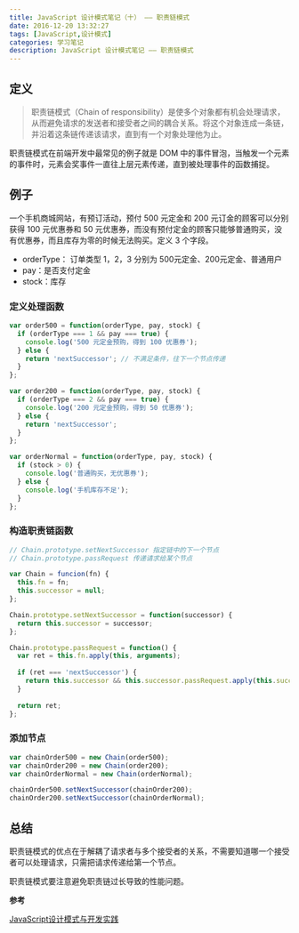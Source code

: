 ```yaml
---
title: JavaScript 设计模式笔记（十） —— 职责链模式
date: 2016-12-20 13:32:27
tags: [JavaScript,设计模式]
categories: 学习笔记
description: JavaScript 设计模式笔记 —— 职责链模式
---
```


## 定义

> 职责链模式（Chain of responsibility）是使多个对象都有机会处理请求，从而避免请求的发送者和接受者之间的耦合关系。将这个对象连成一条链，并沿着这条链传递该请求，直到有一个对象处理他为止。

职责链模式在前端开发中最常见的例子就是 DOM 中的事件冒泡，当触发一个元素的事件时，元素会奖事件一直往上层元素传递，直到被处理事件的函数捕捉。

## 例子

一个手机商城网站，有预订活动，预付 500 元定金和 200 元订金的顾客可以分别获得 100 元优惠券和 50 元优惠券，而没有预付定金的顾客只能够普通购买，没有优惠券，而且库存为零的时候无法购买。定义 3 个字段。

- orderType： 订单类型 1，2，3 分别为 500元定金、200元定金、普通用户
- pay：是否支付定金
- stock：库存

### 定义处理函数

```javascript
var order500 = function(orderType, pay, stock) {
  if (orderType === 1 && pay === true) {
    console.log('500 元定金预购，得到 100 优惠券');
  } else {
    return 'nextSuccessor'; // 不满足条件，往下一个节点传递
  }
};

var order200 = function(orderType, pay, stock) {
  if (orderType === 2 && pay === true) {
    console.log('200 元定金预购，得到 50 优惠券');
  } else {
    return 'nextSuccessor';
  }
};

var orderNormal = function(orderType, pay, stock) {
  if (stock > 0) {
    console.log('普通购买，无优惠券');
  } else {
    console.log('手机库存不足');
  }
};
```

### 构造职责链函数

```javascript
// Chain.prototype.setNextSuccessor 指定链中的下一个节点
// Chain.prototype.passRequest 传递请求给某个节点

var Chain = funcion(fn) {
  this.fn = fn;
  this.successor = null;
};

Chain.prototype.setNextSuccessor = function(successor) {
  return this.successor = successor;
};

Chain.prototype.passRequest = function() {
  var ret = this.fn.apply(this, arguments);
  
  if (ret === 'nextSuccessor') {
    return this.successor && this.successor.passRequest.apply(this.successor, arguments);
  }
  
  return ret;
};
```

### 添加节点

```javascript
var chainOrder500 = new Chain(order500);
var chainOrder200 = new Chain(order200);
var chainOrderNormal = new Chain(orderNormal);

chainOrder500.setNextSuccessor(chainOrder200);
chainOrder200.setNextSuccessor(chainOrderNormal);
```

## 总结

职责链模式的优点在于解耦了请求者与多个接受者的关系，不需要知道哪一个接受者可以处理请求，只需把请求传递给第一个节点。

职责链模式要注意避免职责链过长导致的性能问题。

**参考**

[JavaScript设计模式与开发实践](https://book.douban.com/subject/26382780/)